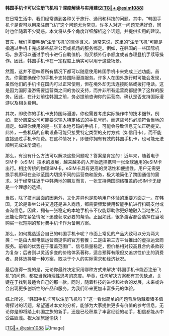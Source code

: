 **韩国手机卡可以注册飞机吗？深度解读与实用建议[[TG💪+ @esim1088](https://t.me/s/esim1088)]**

在日常生活中，我们经常遇到各种关于旅行、通讯和科技的问题。其中，“韩国手机卡是否可以用来注册飞机”这个问题尤为常见。许多人对这一问题充满好奇，同时也伴随着不少疑惑。本文将从多个角度详细解析这个话题，并提供实用的建议。

首先，我们需要明确“注册飞机”的具体含义。通常来说，这里的“注册飞机”可能是指通过手机卡完成某些航空公司或机场的服务绑定。例如，在韩国的一些国际机场，旅客可以通过手机卡进行自助值机、购买额外行李额度或者办理登机手续等操作。因此，韩国手机卡在一定程度上确实可以用于这些场景。

然而，这并不意味着所有情况下都可以随意使用韩国手机卡来完成上述功能。首先，你需要确保你的手机卡支持国际漫游服务。许多人在国外旅行时可能会发现，虽然他们的手机卡在国内可以正常使用，但在境外却无法连接网络或拨打电话。这是因为国际漫游需要运营商之间的协议支持，而并非所有运营商都提供了这样的服务。因此，在计划前往韩国之前，务必提前咨询你的运营商，确认是否支持国际漫游以及相关费用。

其次，即使你的手机卡支持国际漫游，你也需要考虑实际操作中的技术细节。例如，部分航空公司可能要求输入特定格式的手机号码，而这些号码必须符合当地的规定。如果你使用的是一张非本地号码的手机卡，可能会导致信息无法正确提交。此外，一些机场的自助设备可能只接受特定类型的支付方式（如信用卡），而不能直接通过手机卡扣费。在这种情况下，即便你拥有有效的韩国手机卡，也可能无法顺利完成注册流程。

那么，有没有什么方法可以解决这些问题呢？答案是肯定的！近年来，随着电子SIM卡（eSIM）技术的发展，越来越多的人开始选择携带一张全球通用的eSIM卡出行。相比传统的物理SIM卡，eSIM卡具有更高的灵活性和便捷性。用户无需更换手机即可在全球范围内切换不同的运营商和服务，极大地简化了跨国通信的需求。对于经常往返于中韩两地的朋友而言，一张支持两国网络覆盖的eSIM卡无疑是一个理想的选择。

当然，除了技术层面的因素外，文化差异也是影响用户体验的重要方面之一。在韩国，无论是乘坐公共交通还是进入商场，都需要频繁使用智能手机进行扫码支付或查询信息。因此，拥有一张稳定的本地手机卡不仅能帮助你更好地融入当地生活，还能让你在紧急情况下迅速获取必要的帮助。正因如此，很多游客都会选择在当地购买一张短期的预付费手机卡作为备用方案。

那么，如何挑选适合自己的韩国手机卡呢？市面上常见的产品大致可以分为两大类：一是由大型电信运营商提供的官方套餐；二是由第三方平台推出的虚拟运营商服务。前者的优势在于覆盖范围广、信号质量稳定，但价格相对较高且合约条款较为复杂；后者则以灵活多变的价格体系著称，适合预算有限但又追求性价比的消费者。具体选择哪一种方案，取决于个人的实际需求和经济状况。

最后值得一提的是，无论你最终决定采用哪种方式来解决“韩国手机卡能否注册飞机”的问题，都应当保持理性思考的态度。毕竟，任何解决方案都有其优缺点，关键在于找到最适合自己的那一款。同时，随着科技的进步和社会的发展，未来或许会出现更多创新性的产品和服务，为我们带来更加丰富多元的体验。

综上所述，“韩国手机卡可以注册飞机吗？”这一看似简单的问题背后隐藏着诸多值得探讨的话题。希望通过本文的分析，能够为大家提供更多有价值的参考信息。无论你是即将踏上韩国之旅的新手，还是已经积累了丰富经验的老手，相信都能从中受益匪浅。祝大家旅途愉快！

[[TG💪+ @esim1088](https://t.me/s/esim1088) ![Image](https://i.postimg.cc/4NQfJmqS/Snipaste-2025-05-13-00-14-12.png)]